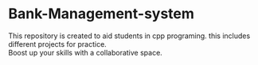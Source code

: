 # Bank-Management-system
This repository is created to aid students in cpp programing. this includes different projects for practice. <br>
Boost up your skills with a collaborative space.
